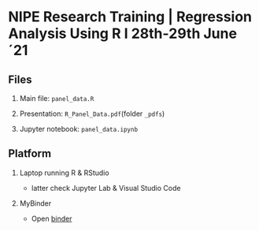 # NIPE Research Training | Regression Analysis Using R I 28th-29th June´21

## Files

1. Main file: `panel_data.R`

2. Presentation: `R_Panel_Data.pdf`(folder `_pdfs`)

3. Jupyter notebook: `panel_data.ipynb`

## Platform

1. Laptop running R & RStudio

    - latter check Jupyter Lab & Visual Studio Code

2. MyBinder

    - Open [binder](https://mybinder.org/)